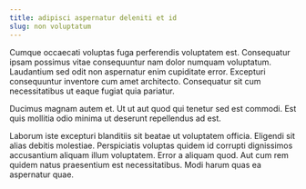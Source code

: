 ```yaml
---
title: adipisci aspernatur deleniti et id
slug: non voluptatum
---
```


Cumque occaecati voluptas fuga perferendis voluptatem est. Consequatur ipsam possimus vitae consequuntur nam dolor numquam voluptatum. Laudantium sed odit non aspernatur enim cupiditate error. Excepturi consequuntur inventore cum amet architecto. Consequatur sit cum necessitatibus ut eaque fugiat quia pariatur.

Ducimus magnam autem et. Ut ut aut quod qui tenetur sed est commodi. Est quis mollitia odio minima ut deserunt repellendus ad est.

Laborum iste excepturi blanditiis sit beatae ut voluptatem officia. Eligendi sit alias debitis molestiae. Perspiciatis voluptas quidem id corrupti dignissimos accusantium aliquam illum voluptatem. Error a aliquam quod. Aut cum rem quidem natus praesentium est necessitatibus. Modi harum quas ea aspernatur quae.
